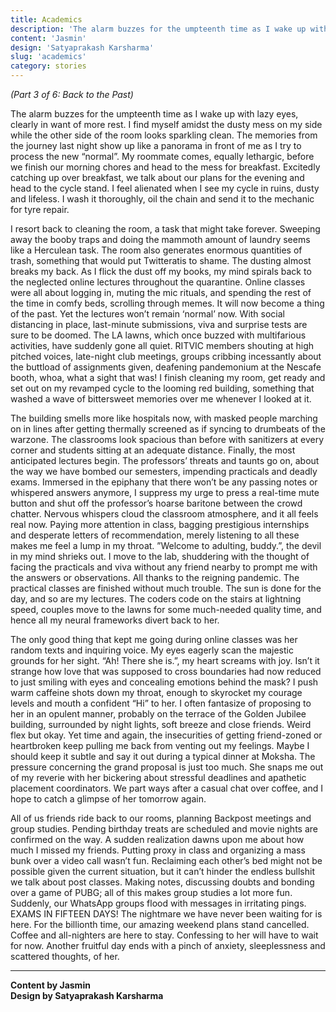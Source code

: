 ```yaml
---
title: Academics
description: 'The alarm buzzes for the umpteenth time as I wake up with lazy eyes, clearly in want of more rest. I find myself...'
content: 'Jasmin'
design: 'Satyaprakash Karsharma'
slug: 'academics'
category: stories
---
```


_(Part 3 of 6: Back to the Past)_

The alarm buzzes for the umpteenth time as I wake up with lazy eyes, clearly in want of more rest. I find myself amidst the dusty mess on my side while the other side of the room looks sparkling clean. The memories from the journey last night show up like a panorama in front of me as I try to process the new “normal”. My roommate comes, equally lethargic, before we finish our morning chores and head to the mess for breakfast. Excitedly catching up over breakfast, we talk about our plans for the evening and head to the cycle stand. I feel alienated when I see my cycle in ruins, dusty and lifeless. I wash it thoroughly, oil the chain and send it to the mechanic for tyre repair.

I resort back to cleaning the room, a task that might take forever. Sweeping away the booby traps and doing the mammoth amount of laundry seems like a Herculean task. The room also generates enormous quantities of trash, something that would put Twitteratis to shame. The dusting almost breaks my back. As I flick the dust off my books, my mind spirals back to the neglected online lectures throughout the quarantine. Online classes were all about logging in, muting the mic rituals, and spending the rest of the time in comfy beds, scrolling through memes. It will now become a thing of the past. Yet the lectures won’t remain ‘normal’ now. With social distancing in place, last-minute submissions, viva and surprise tests are sure to be doomed. The LA lawns, which once buzzed with multifarious activities, have suddenly gone all quiet. RITVIC members shouting at high pitched voices, late-night club meetings, groups cribbing incessantly about the buttload of assignments given, deafening pandemonium at the Nescafe booth, whoa, what a sight that was! I finish cleaning my room, get ready and set out on my revamped cycle to the looming red building, something that washed a wave of bittersweet memories over me whenever I looked at it.

The building smells more like hospitals now, with masked people marching on in lines after getting thermally screened as if syncing to drumbeats of the warzone. The classrooms look spacious than before with sanitizers at every corner and students sitting at an adequate distance. Finally, the most anticipated lectures begin. The professors’ threats and taunts go on, about the way we have bombed our semesters, impending practicals and deadly exams. Immersed in the epiphany that there won’t be any passing notes or whispered answers anymore, I suppress my urge to press a real-time mute button and shut off the professor’s hoarse baritone between the crowd chatter. Nervous whispers cloud the classroom atmosphere, and it all feels real now. Paying more attention in class, bagging prestigious internships and desperate letters of recommendation, merely listening to all these makes me feel a lump in my throat. ”Welcome to adulting, buddy.”, the devil in my mind shrieks out. I move to the lab, shuddering with the thought of facing the practicals and viva without any friend nearby to prompt me with the answers or observations. All thanks to the reigning pandemic. The practical classes are finished without much trouble. The sun is done for the day, and so are my lectures. The coders code on the stairs at lightning speed, couples move to the lawns for some much-needed quality time, and hence all my neural frameworks divert back to her.

The only good thing that kept me going during online classes was her random texts and inquiring voice. My eyes eagerly scan the majestic grounds for her sight. “Ah! There she is.”, my heart screams with joy. Isn’t it strange how love that was supposed to cross boundaries had now reduced to just smiling with eyes and concealing emotions behind the mask? I push warm caffeine shots down my throat, enough to skyrocket my courage levels and mouth a confident “Hi” to her. I often fantasize of proposing to her in an opulent manner, probably on the terrace of the Golden Jubilee building, surrounded by night lights, soft breeze and close friends. Weird flex but okay. Yet time and again, the insecurities of getting friend-zoned or heartbroken keep pulling me back from venting out my feelings. Maybe I should keep it subtle and say it out during a typical dinner at Moksha. The pressure concerning the grand proposal is just too much. She snaps me out of my reverie with her bickering about stressful deadlines and apathetic placement coordinators. We part ways after a casual chat over coffee, and I hope to catch a glimpse of her tomorrow again.

All of us friends ride back to our rooms, planning Backpost meetings and group studies. Pending birthday treats are scheduled and movie nights are confirmed on the way. A sudden realization dawns upon me about how much I missed my friends. Putting proxy in class and organizing a mass bunk over a video call wasn’t fun. Reclaiming each other’s bed might not be possible given the current situation, but it can’t hinder the endless bullshit we talk about post classes. Making notes, discussing doubts and bonding over a game of PUBG; all of this makes group studies a lot more fun. Suddenly, our WhatsApp groups flood with messages in irritating pings. EXAMS IN FIFTEEN DAYS! The nightmare we have never been waiting for is here. For the billionth time, our amazing weekend plans stand cancelled. Coffee and all-nighters are here to stay. Confessing to her will have to wait for now. Another fruitful day ends with a pinch of anxiety, sleeplessness and scattered thoughts, of her.

---

**Content by Jasmin** <br>
**Design by Satyaprakash Karsharma**
